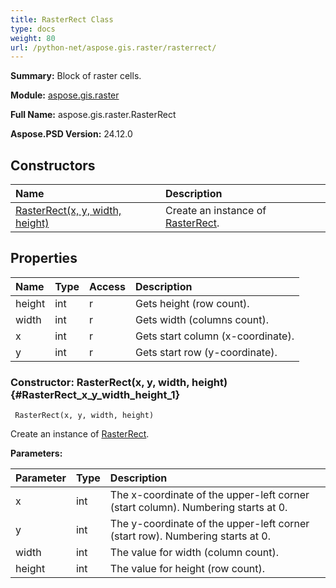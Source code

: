 ```yaml
---
title: RasterRect Class
type: docs
weight: 80
url: /python-net/aspose.gis.raster/rasterrect/
---
```


**Summary:** Block of raster cells.

**Module:** [aspose.gis.raster](/psd/python-net/aspose.gis.raster/)

**Full Name:** aspose.gis.raster.RasterRect

**Aspose.PSD Version:** 24.12.0

## **Constructors**
| **Name** | **Description** |
| :- | :- |
| [RasterRect(x, y, width, height)](#RasterRect_x_y_width_height_1) | Create an instance of [RasterRect](/psd/python-net/aspose.gis.raster/rasterrect/). |
## **Properties**
| **Name** | **Type** | **Access** | **Description** |
| :- | :- | :- | :- |
| height | int | r | Gets height (row count). |
| width | int | r | Gets width (columns count). |
| x | int | r | Gets start column (x-coordinate). |
| y | int | r | Gets start row (y-coordinate). |


### Constructor: RasterRect(x, y, width, height) {#RasterRect_x_y_width_height_1}


```
 RasterRect(x, y, width, height) 
```

Create an instance of [RasterRect](/psd/python-net/aspose.gis.raster/rasterrect/).

**Parameters:**

| Parameter | Type | Description |
| :- | :- | :- |
| x | int | The x-coordinate of the upper-left corner (start column). Numbering starts at 0. |
| y | int | The y-coordinate of the upper-left corner (start row). Numbering starts at 0. |
| width | int | The value for width (column count). |
| height | int | The value for height (row count). |

